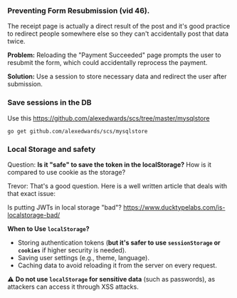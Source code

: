 

### **Preventing Form Resubmission** (vid 46).

The receipt page is actually a direct result of the post and it's good practice to redirect people somewhere else so they can't accidentally post that data twice. 

**Problem:** Reloading the "Payment Succeeded" page prompts the user to resubmit the form, which could accidentally reprocess the payment.

**Solution:** Use a session to store necessary data and redirect the user after submission.



### Save sessions in the DB 

Use this https://github.com/alexedwards/scs/tree/master/mysqlstore 

```
go get github.com/alexedwards/scs/mysqlstore
```



### Local Storage and safety

Question: **Is it "safe" to save the token in the localStorage?** How is it compared to use cookie as the storage?

Trevor: That's a good question. Here is a well written article that deals with that exact issue:

Is putting JWTs in local storage "bad"? https://www.ducktypelabs.com/is-localstorage-bad/

**When to Use `localStorage`?**

- Storing authentication tokens (**but it's safer to use `sessionStorage` or `cookies`** if higher security is needed).
- Saving user settings (e.g., theme, language).
- Caching data to avoid reloading it from the server on every request.

⚠️ **Do not use `localStorage` for sensitive data** (such as passwords), as attackers can access it through XSS attacks.

